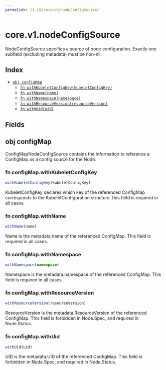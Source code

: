 ```yaml
---
permalink: /1.18/core/v1/nodeConfigSource/
---
```


# core.v1.nodeConfigSource

NodeConfigSource specifies a source of node configuration. Exactly one subfield (excluding metadata) must be non-nil.

## Index

* [`obj configMap`](#obj-configmap)
  * [`fn withKubeletConfigKey(kubeletConfigKey)`](#fn-configmapwithkubeletconfigkey)
  * [`fn withName(name)`](#fn-configmapwithname)
  * [`fn withNamespace(namespace)`](#fn-configmapwithnamespace)
  * [`fn withResourceVersion(resourceVersion)`](#fn-configmapwithresourceversion)
  * [`fn withUid(uid)`](#fn-configmapwithuid)

## Fields

## obj configMap

ConfigMapNodeConfigSource contains the information to reference a ConfigMap as a config source for the Node.

### fn configMap.withKubeletConfigKey

```ts
withKubeletConfigKey(kubeletConfigKey)
```

KubeletConfigKey declares which key of the referenced ConfigMap corresponds to the KubeletConfiguration structure This field is required in all cases.

### fn configMap.withName

```ts
withName(name)
```

Name is the metadata.name of the referenced ConfigMap. This field is required in all cases.

### fn configMap.withNamespace

```ts
withNamespace(namespace)
```

Namespace is the metadata.namespace of the referenced ConfigMap. This field is required in all cases.

### fn configMap.withResourceVersion

```ts
withResourceVersion(resourceVersion)
```

ResourceVersion is the metadata.ResourceVersion of the referenced ConfigMap. This field is forbidden in Node.Spec, and required in Node.Status.

### fn configMap.withUid

```ts
withUid(uid)
```

UID is the metadata.UID of the referenced ConfigMap. This field is forbidden in Node.Spec, and required in Node.Status.